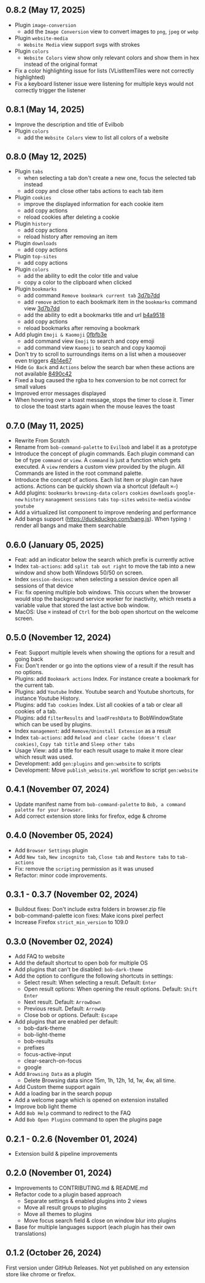 ## 0.8.2 (May 17, 2025)
- Plugin `image-conversion`
  - add the `Image Conversion` view to convert images to `png`, `jpeg` or `webp`
- Plugin `website-media`
  - `Website Media` view support svgs with strokes
- Plugin `colors`
  - `Website Colors` view show only relevant colors and show them in hex instead of the original format
- Fix a color highlighting issue for lists (VListItemTiles were not correctly highlighted)
- Fix a keyboard listener issue were listening for multiple keys would not correctly trigger the listener

## 0.8.1 (May 14, 2025)
- Improve the description and title of Evilbob
- Plugin `colors`
  - add the `Website Colors` view to list all colors of a website

## 0.8.0 (May 12, 2025)
- Plugin `tabs`
    - when selecting a tab don't create a new one, focus the selected tab instead
    - add copy and close other tabs actions to each tab item
- Plugin `cookies`
    - improve the displayed information for each cookie item
    - add copy actions
    - reload cookies after deleting a cookie
- Plugin `history`
  - add copy actions
  - reload history after removing an item
- Plugin `downloads`
    - add copy actions
- Plugin `top-sites`
    - add copy actions
- Plugin `colors`
  - add the ability to edit the color title and value
  - copy a color to the clipboard when clicked
- Plugin `bookmarks`
  - add command `Remove bookmark current tab` [3d7b7dd](https://github.com/otis11/evilbob/pull/66/commits/3d7b7dd8768f1f2bc4ab920bb36c167e5bc317d8)
  - add `remove` action to each bookmark item in the `bookmarks` command view [3d7b7dd](https://github.com/otis11/evilbob/pull/66/commits/3d7b7dd8768f1f2bc4ab920bb36c167e5bc317d8)
  - add the ability to edit a bookmarks title and url [b4a9518](https://github.com/otis11/evilbob/pull/66/commits/b4a95184b8c1d7506ef5dd015475719d6de6a849)
  - add copy actions
  - reload bookmarks after removing a bookmark
- Add plugin `Emoji & Kaomoji` [0fbfb3e](https://github.com/otis11/evilbob/pull/66/commits/0fbfb3e94d08aca82767cd3b0dd99033ca2411c1)
  - add command view `Emoji` to search and copy emoji
  - add command view `Kaomoji` to search and copy kaomoji
- Don't try to scroll to surroundings items on a list when a mouseover even triggers [4b14e67](https://github.com/otis11/evilbob/pull/66/commits/4b14e674c520382bdf3630230200e30efff31470)
- Hide `Go Back` and `Actions` below the search bar when these actions are not available [8490c42](https://github.com/otis11/evilbob/pull/66/commits/8490c42a401a0fcda83d776429a0cb41962798f1)
- Fixed a bug caused the rgba to hex conversion to be not correct for small values
- Improved error messages displayed
- When hovering over a toast message, stops the timer to close it. Timer to close the toast starts again when the mouse leaves the toast
## 0.7.0 (May 11, 2025)
- Rewrite From Scratch
- Rename from `bob-command-palette` to `Evilbob` and label it as a prototype
- Introduce the concept of plugin commands. Each plugin command can be of type `command` or `view`. A `command` is just a function which gets executed. A `view` renders a custom view provided by the plugin. All Commands are listed in the root command palette.
- Introduce the concept of actions. Each list item or plugin can have actions. Actions can be quickly shown via a shortcut (default `⌘⏎`)
- Add plugins: `bookmarks` `browsing-data` `colors` `cookies` `downloads` `google-new` `history` `management` `sessions` `tabs` `top-sites` `website-media` `window` `youtube`
- Add a virtualized list component to improve rendering and performance
- Add bangs support (https://duckduckgo.com/bang.js). When typing `!` render all bangs and make them searchable

## 0.6.0 (January 05, 2025)
- Feat: add an indicator below the search which prefix is currently active
- Index `tab-actions`: add `split tab out right` to move the tab into a new window and show both Windows 50/50 on screen.
- Index `session-devices`: when selecting a session device open all sessions of that device
- Fix: fix opening multiple bob windows. This occurs when the browser would stop the background service worker for inactivity, which resets a variable value that stored the last active bob window.
- MacOS: Use `⌘` instead of `Ctrl` for the bob open shortcut on the welcome screen.

## 0.5.0 (November 12, 2024)
- Feat: Support multiple levels when showing the options for a result and going back
- Fix: Don't render or go into the options view of a result if the result has no options.
- Plugins: add `Bookmark actions` Index. For instance create a bookmark for the current tab.
- Plugins: add `Youtube` Index. Youtube search and Youtube shortcuts, for instance Youtube History.
- Plugins: add `Tab cookies` Index. List all cookies of a tab or clear all cookies of a tab.
- Plugins: add `filterResults` and `loadFreshData` to BobWindowState which can be used by plugins.
- Index `management`: add `Remove/Uninstall Extension` as a result
- Index `tab-actions`: add `Reload and clear cache (doesn't clear cookies)`, `Copy tab title` and `Sleep other tabs`
- Usage View: add a title for each result usage to make it more clear which result was used.
- Development: add `gen:plugins` and `gen:website` to scripts
- Development: Move `publish_website.yml` workflow to script `gen:website`


## 0.4.1 (November 07, 2024)
- Update manifest name from `bob-command-palette` to `Bob, a command palette for your browser.`
- Add correct extension store links for firefox, edge & chrome

## 0.4.0 (November 05, 2024)
- Add `Browser Settings` plugin
- Add `New tab`, `New incognito tab`, `Close tab` and `Restore tabs` to `tab-actions`
- Fix: remove the `scripting` permission as it was unused
- Refactor: minor code improvements.


## 0.3.1 - 0.3.7 (November 02, 2024)
- Buildout fixes: Don't include extra folders in browser.zip file
- bob-command-palette icon fixes: Make icons pixel perfect
- Increase Firefox `strict_min_version` to 109.0

## 0.3.0 (November 02, 2024)
- Add FAQ to website
- Add the default shortcut to open bob for multiple OS
- Add plugins that can't be disabled: `bob-dark-theme`
- Add the option to configure the following shortcuts in settings:
    - Select result: When selecting a result. Default: `Enter`
    - Open result options: When opening the result options. Default: `Shift` `Enter`
    - Next result. Default: `ArrowDown`
    - Previous result. Default: `ArrowUp`
    - Close bob or options. Default: `Escape`
- Add plugins that are enabled per default:
    - bob-dark-theme
    - bob-light-theme
    - bob-results
    - prefixes
    - focus-active-input
    - clear-search-on-focus
    - google
- Add `Browsing Data` as a plugin
    - Delete Browsing data since 15m, 1h, 12h, 1d, 1w, 4w, all time.
- Add Custom theme support again
- Add a loading bar in the search popup
- Add a welcome page which is opened on extension installed
- Improve bob light theme
- Add `Bob Help` command to redirect to the FAQ
- Add `Bob Open Plugins` command to open the plugins page

## 0.2.1 - 0.2.6 (November 01, 2024)
- Extension build & pipeline improvements

## 0.2.0 (November 01, 2024)
- Improvements to CONTRIBUTING.md & README.md
- Refactor code to a plugin based approach
    - Separate settings & enabled plugins into 2 views
    - Move all result groups to plugins
    - Move all themes to plugins
    - Move focus search field & close on window blur into plugins
- Base for multiple languages support (each plugin has their own translations)

## 0.1.2 (October 26, 2024)

First version under GitHub Releases. Not yet published on any extension store like chrome or firefox.
